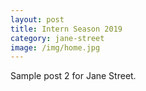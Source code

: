 ```yaml
---
layout: post
title: Intern Season 2019
category: jane-street
image: /img/home.jpg
---
```


Sample post 2 for Jane Street.